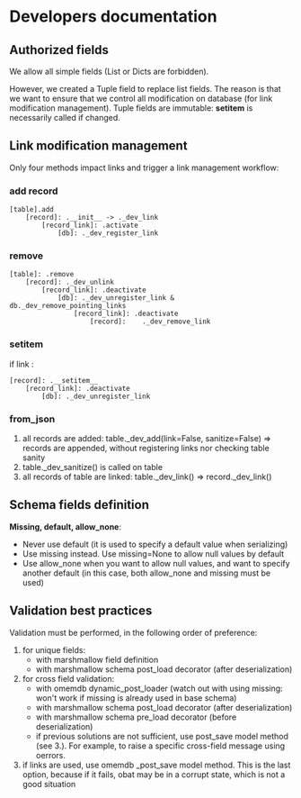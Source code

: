 # Developers documentation

## Authorized fields

We allow all simple fields (List or Dicts are forbidden).

However, we created a Tuple field to replace list fields. The reason is that we want to ensure that we control
all modification on database (for link modification management). Tuple fields are immutable: __setitem__ is
necessarily called if changed.


## Link modification management

Only four methods impact links and trigger a link management workflow:

### add record

    [table].add
        [record]: .__init__ -> ._dev_link
            [record_link]: .activate
                [db]: ._dev_register_link
                  
                  

### remove

    [table]: .remove
        [record]: ._dev_unlink
            [record_link]: .deactivate
                [db]: ._dev_unregister_link & db._dev_remove_pointing_links
                    [record_link]: .deactivate
                        [record]:    ._dev_remove_link

### __setitem__
if link :

    [record]: .__setitem__
        [record_link]: .deactivate
            [db]: ._dev_unregister_link

### from_json
1. all records are added: table._dev_add(link=False, sanitize=False) => records are appended, without registering links nor checking table sanity
2. table._dev_sanitize() is called on table
3. all records of table are linked: table._dev_link() => record._dev_link()

## Schema fields definition

**Missing, default, allow_none**:
* Never use default (it is used to specify a default value when serializing)
* Use missing instead. Use missing=None to allow null values by default
* Use allow_none when you want to allow null values, and want to specify another default 
(in this case, both allow_none and missing must be used)

## Validation best practices
Validation must be performed, in the following order of preference:
1. for unique fields:
    * with marshmallow field definition
    * with marshmallow schema post_load decorator (after deserialization)
2. for cross field validation:
    * with omemdb dynamic_post_loader (watch out with using missing: won't work if missing is already used in base 
    schema)
    * with marshmallow schema post_load decorator (after deserialization)
    * with marshmallow schema pre_load decorator (before deserialization)
    * if previous solutions are not sufficient, use post_save model method (see 3.). For example, to raise a specific 
    cross-field message using oerrors.
3. if links are used, use omemdb _post_save model method. This is the last option, because if it fails, obat may be in a
corrupt state, which is not a good situation
